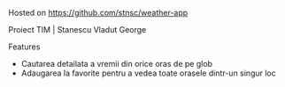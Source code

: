 Hosted on https://github.com/stnsc/weather-app

Proiect TIM | Stanescu Vladut George

Features

- Cautarea detailata a vremii din orice oras de pe glob
- Adaugarea la favorite pentru a vedea toate orasele dintr-un singur loc
